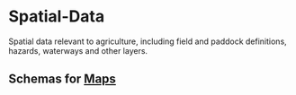 # Spatial-Data

Spatial data relevant to agriculture, including field and paddock definitions, hazards, waterways and other layers.

## Schemas for [Maps](Maps/README.MD)
